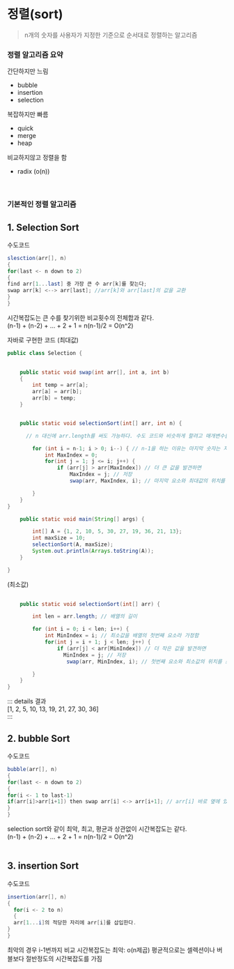 정렬(sort) <Badge text="song" />
===================
> n개의 숫자를 사용자가 지정한 기준으로 순서대로 정렬하는 알고리즘


### 정렬 알고리즘 요약

간단하지만 느림   
- bubble   
- insertion   
- selection   

복잡하지만 빠름   
- quick   
- merge 
- heap    

비교하지않고 정렬을 함
- radix (o(n))
<br>   


### 기본적인 정렬 알고리즘

## 1.	Selection Sort 

수도코드

```java
slesction(arr[], n)
{
for(last <- n down to 2)
{
find arr[1...last] 중 가장 큰 수 arr[k]를 찾는다;
swap arr[k] <--> arr[last]; //arr[k]와 arr[last]의 값을 교환
}
}
```

시간복잡도는 큰 수를 찾기위한 비교횟수의 전체합과 같다.   
(n-1) + (n-2) + … + 2 + 1 = n(n-1)/2 = O(n^2)
<br>   

자바로 구현한 코드
(최대값)

```java
public class Selection {
    

    public static void swap(int arr[], int a, int b)
    {
        int temp = arr[a];
        arr[a] = arr[b];
        arr[b] = temp;
    }


    public static void selectionSort(int[] arr, int n) {

      // n 대신에 arr.length를 써도 가능하다. 수도 코드와 비슷하게 할려고 매개변수를 사용

        for (int i = n-1; i > 0; i--) { // n-1을 하는 이유는 마지막 숫자는 자동으로 정렬되기 때문에 
            int MaxIndex = 0;
            for(int j = 1; j <= i; j++) {
                if (arr[j] > arr[MaxIndex]) // 더 큰 값을 발견하면
                    MaxIndex = j; // 저장
                    swap(arr, MaxIndex, i); // 마지막 요소와 최대값의 위치를 스왑

        }
    }
}

    public static void main(String[] args) {

        int[] A = {1, 2, 10, 5, 30, 27, 19, 36, 21, 13};
        int maxSize = 10;
        selectionSort(A, maxSize);
        System.out.println(Arrays.toString(A));
    }

}
```   

(최소값)
```java
    
    public static void selectionSort(int[] arr) {

        int len = arr.length; // 배열의 길이

        for (int i = 0; i < len; i++) {
            int MinIndex = i; // 최소값을 배열의 첫번째 요소라 가정함
            for(int j = i + 1; j < len; j++) {
                if (arr[j] < arr[MinIndex]) // 더 작은 값을 발견하면
                  MinIndex = j; // 저장
                   swap(arr, MinIndex, i); // 첫번째 요소와 최소값의 위치를 스왑

        }
    }
}

```

::: details 결과      
[1, 2, 5, 10, 13, 19, 21, 27, 30, 36]   
:::   


## 2.	bubble Sort

수도코드

```java
bubble(arr[], n)
{
for(last <- n down to 2)
{
for(i <- 1 to last-1)
if(arr[i]>arr[i+1]) then swap arr[i] <-> arr[i+1]; // arr[i] 바로 옆에 있는 값과 교환
}
}
```

selection sort와 같이 최악, 최고, 평균과 상관없이 시간복잡도는 같다.         
(n-1) + (n-2) + … + 2 + 1 = n(n-1)/2 = O(n^2)   
<br>   



## 3.	insertion Sort

수도코드

```java
insertion(arr[], n)
{
  for(i <- 2 to n)
  {
  arr[1...i]의 적당한 자리에 arr[i]를 삽입한다.
}
}
```

최악의 경우 i-1번까지 비교 시간복잡도는 최악: o(n제곱) 평균적으로는 셀렉션이나 버블보다 절반정도의 시간복잡도를 가짐
